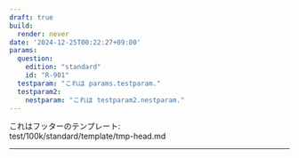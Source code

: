 ```yaml
---
draft: true
build: 
  render: never
date: '2024-12-25T00:22:27+09:00'
params:
  question:
    edition: "standard"
    id: "R-901"
  testparam: "これは params.testparam."
  testparam2: 
    nestparam: "これは testparam2.nestparam."
---
```


これはフッターのテンプレート:  
test/100k/standard/template/tmp-head.md

---

